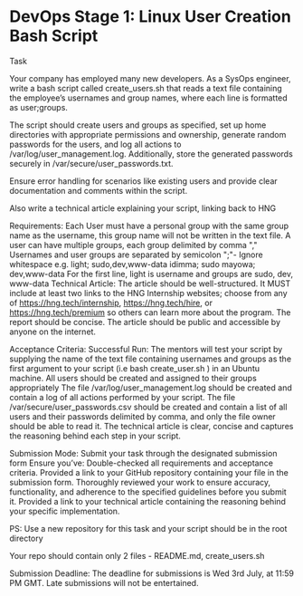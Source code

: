 # DevOps Stage 1: Linux User Creation Bash Script

Task

Your company has employed many new developers. As a SysOps engineer, write a bash script called create_users.sh that reads a text file containing the employee’s usernames and group names, where each line is formatted as user;groups.

The script should create users and groups as specified, set up home directories with appropriate permissions and ownership, generate random passwords for the users, and log all actions to /var/log/user_management.log. Additionally, store the generated passwords securely in /var/secure/user_passwords.txt.

Ensure error handling for scenarios like existing users and provide clear documentation and comments within the script.

Also write a technical article explaining your script, linking back to HNG

Requirements:
 Each User must have a personal group with the same group name as the username, this group name will not be written in the text file.
 A user can have multiple groups, each group delimited by comma ","
 Usernames and user groups are separated by semicolon ";"- Ignore whitespace
e.g.
 light; sudo,dev,www-data
 idimma; sudo
 mayowa; dev,www-data
For the first line, light is username and groups are sudo, dev, www-data
 Technical Article: The article should be well-structured.
 It MUST include at least two links to the HNG Internship websites; choose from any of https://hng.tech/internship, https://hng.tech/hire, or https://hng.tech/premium so others can learn more about the program.
 The report should be concise.
 The article should be public and accessible by anyone on the internet.

Acceptance Criteria:
 Successful Run: The mentors will test your script by supplying the name of the text file containing usernames and groups as the first argument to your script (i.e bash create_user.sh <name-of-text-file> ) in an Ubuntu machine.
 All users should be created and assigned to their groups appropriately
 The file /var/log/user_management.log should be created and contain a log of all actions performed by your script.
 The file /var/secure/user_passwords.csv should be created and contain a list of all users and their passwords delimited by comma, and only the file owner should be able to read it.
 The technical article is clear, concise and captures the reasoning behind each step in your script.

Submission Mode:
Submit your task through the designated submission form Ensure you’ve:
 Double-checked all requirements and acceptance criteria.
 Provided a link to your GitHub repository containing your file in the submission form.
 Thoroughly reviewed your work to ensure accuracy, functionality, and adherence to the specified guidelines before you submit it.
 Provided a link to your technical article containing the reasoning behind your specific implementation.

PS:
Use a new repository for this task and your script should be in the root directory

Your repo should contain only 2 files - README.md, create_users.sh

Submission Deadline:
The deadline for submissions is Wed 3rd July, at 11:59 PM GMT. Late submissions will not be entertained.
